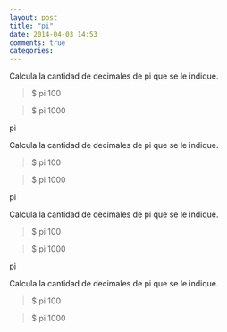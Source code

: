 ```yaml
---
layout: post
title: "pi"
date: 2014-04-03 14:53
comments: true
categories: 
---
```

Calcula la cantidad de decimales de pi que se le indique.

>$ pi 100

>$ pi 1000

pi

Calcula la cantidad de decimales de pi que se le indique.

>$ pi 100

>$ pi 1000

pi

Calcula la cantidad de decimales de pi que se le indique.

>$ pi 100

>$ pi 1000

pi

Calcula la cantidad de decimales de pi que se le indique.

>$ pi 100

>$ pi 1000

